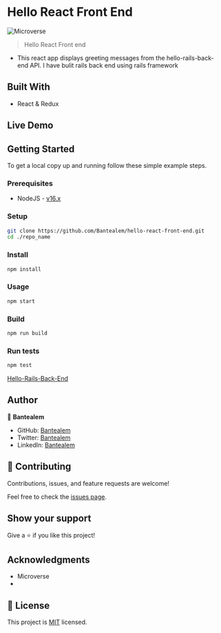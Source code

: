 # Hello React Front End

![Microverse](https://img.shields.io/badge/Microverse-blueviolet)

> Hello React Front end
- This react app displays greeting messages from the hello-rails-back-end API. I have bulit rails back end using rails framework



## Built With

- React & Redux

## Live Demo




## Getting Started

To get a local copy up and running follow these simple example steps.

### Prerequisites

- NodeJS - [v16.x](https://nodejs.org/en/)

### Setup

```bash
git clone https://github.com/Bantealem/hello-react-front-end.git
cd ./repo_name
```

### Install

```bash
npm install
```

### Usage

```bash
npm start
```

### Build

```bash
npm run build
```

### Run tests

```bash
npm test
```

[Hello-Rails-Back-End](https://github.com/Bantealem/hello-rails-back-end)

## Author


👤 **Bantealem**

- GitHub: [Bantealem](https://github.com/Bantealem)
- Twitter: [Bantealem](https://twitter.com/BantealemG)
- LinkedIn: [Bantealem](https://www.linkedin.com/in/bantealem-geto-a301b9213/)

## 🤝 Contributing

Contributions, issues, and feature requests are welcome!

Feel free to check the [issues page](../../issues/).

## Show your support

Give a ⭐️ if you like this project!

## Acknowledgments

- Microverse
- 
## 📝 License

This project is [MIT](./MIT.md) licensed.
